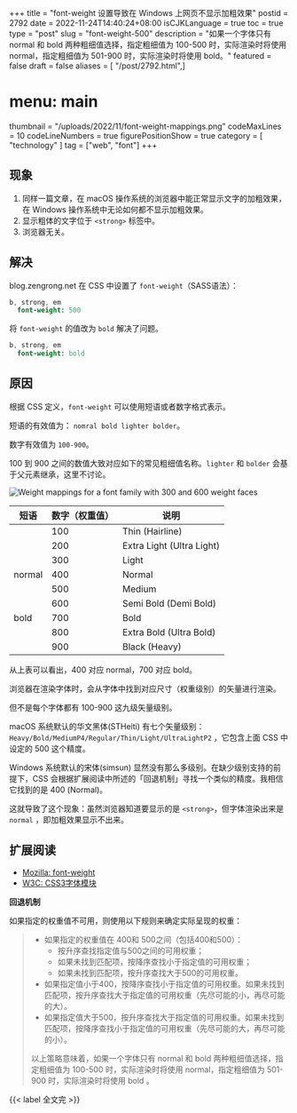 +++
title = "font-weight 设置导致在 Windows 上网页不显示加粗效果"
postid = 2792
date = 2022-11-24T14:40:24+08:00
isCJKLanguage = true
toc = true
type = "post"
slug = "font-weight-500"
description = "如果一个字体只有 normal 和 bold 两种粗细值选择，指定粗细值为 100-500 时，实际渲染时将使用 normal，指定粗细值为 501-900 时，实际渲染时将使用 bold。"
featured = false
draft = false
aliases = [ "/post/2792.html",]
# menu: main
thumbnail = "/uploads/2022/11/font-weight-mappings.png"
codeMaxLines = 10
codeLineNumbers = true
figurePositionShow = true
category = [ "technology" ]
tag = ["web", "font"]
+++

## 现象

1. 同样一篇文章，在 macOS 操作系统的浏览器中能正常显示文字的加粗效果，在 Windows 操作系统中无论如何都不显示加粗效果。
2. 显示粗体的文字位于 `<strong>` 标签中。
3. 浏览器无关。

<!--more-->

## 解决

blog.zengrong.net 在 CSS 中设置了 `font-weight`（SASS语法）：

``` sass 
b, strong, em 
  font-weight: 500
```

将 `font-weight` 的值改为 `bold` 解决了问题。

``` sass 
b, strong, em 
  font-weight: bold
```

## 原因

根据 CSS 定义，`font-weight` 可以使用短语或者数字格式表示。

短语的有效值为： `nomral bold lighter bolder`。

数字有效值为 `100-900`。

100 到 900 之间的数值大致对应如下的常见粗细值名称。`lighter` 和 `bolder` 会基于父元素继承，这里不讨论。

![Weight mappings for a font family with 300 and 600 weight faces](/uploads/2022/11/font-weight-mappings.png)

|短语|数字（权重值）|说明|
|----|----|----|
| |100 |Thin (Hairline)|
| |200 |Extra Light (Ultra Light)|
| |300 |Light|
|normal| 400| Normal|
| |500| Medium|
||600| Semi Bold (Demi Bold)|
|bold| 700 |Bold|
|| 800 |Extra Bold (Ultra Bold)|
|| 900 | Black (Heavy)|

从上表可以看出，400 对应 normal，700 对应 bold。

浏览器在渲染字体时，会从字体中找到对应尺寸（权重级别）的矢量进行渲染。

但不是每个字体都有 100-900 这九级矢量级别。

macOS 系统默认的华文黑体(STHeiti) 有七个矢量级别：`Heavy/Bold/MediumP4/Regular/Thin/Light/UltraLightP2` ，它包含上面 CSS 中设定的 500 这个精度。

Windows 系统默认的宋体(simsun) 显然没有那么多级别。在缺少级别支持的前提下，CSS 会根据扩展阅读中所述的「回退机制」寻找一个类似的精度。我相信它找到的是 400 (Normal)。

这就导致了这个现象：虽然浏览器知道要显示的是 `<strong>`，但字体渲染出来是 `normal` ，即加粗效果显示不出来。

## 扩展阅读

- [Mozilla: font-weight](https://developer.mozilla.org/zh-CN/docs/Web/CSS/font-weight)
- [W3C: CSS3字体模块](https://www.w3.org/html/ig/zh/wiki/CSS3%E5%AD%97%E4%BD%93%E6%A8%A1%E5%9D%97)

**回退机制**

如果指定的权重值不可用，则使用以下规则来确定实际呈现的权重：

> - 如果指定的权重值在 400和 500之间（包括400和500）：
> 	- 按升序查找指定值与500之间的可用权重；
> 	- 如果未找到匹配项，按降序查找小于指定值的可用权重；
> 	- 如果未找到匹配项，按升序查找大于500的可用权重。
> - 如果指定值小于400，按降序查找小于指定值的可用权重。如果未找到匹配项，按升序查找大于指定值的可用权重（先尽可能的小，再尽可能的大）。
> - 如果指定值大于500，按升序查找大于指定值的可用权重。如果未找到匹配项，按降序查找小于指定值的可用权重（先尽可能的大，再尽可能的小）。
>  
> 以上策略意味着，如果一个字体只有 normal 和 bold 两种粗细值选择，指定粗细值为 100-500 时，实际渲染时将使用 normal，指定粗细值为 501-900 时，实际渲染时将使用 bold 。

{{< label 全文完 >}}